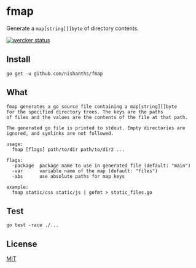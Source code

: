 # fmap

Generate a `map[string][]byte` of directory contents.

[![wercker status](https://app.wercker.com/status/d946d386cadef972e6dc50cef520b6a1/s/master "wercker status")](https://app.wercker.com/project/byKey/d946d386cadef972e6dc50cef520b6a1)

## Install

```
go get -u github.com/nishanths/fmap
```

## What

```
fmap generates a go source file containing a map[string][]byte
for the specified directory trees. The keys are the paths
of files and the values are the contents of the file at that path.

The generated go file is printed to stdout. Empty directories are
ignored, and symlinks are not followed.

usage:
  fmap [flags] path/to/dir path/to/dir2 ...

flags:
  -package  package name to use in generated file (default: "main")
  -var      variable name of the map (default: "files")
  -abs      use absolute paths for map keys

example:
  fmap static/css static/js | gofmt > static_files.go
```

## Test

```
go test -race ./...
```

## License

[MIT](https://nishanths.mit-license.org)
